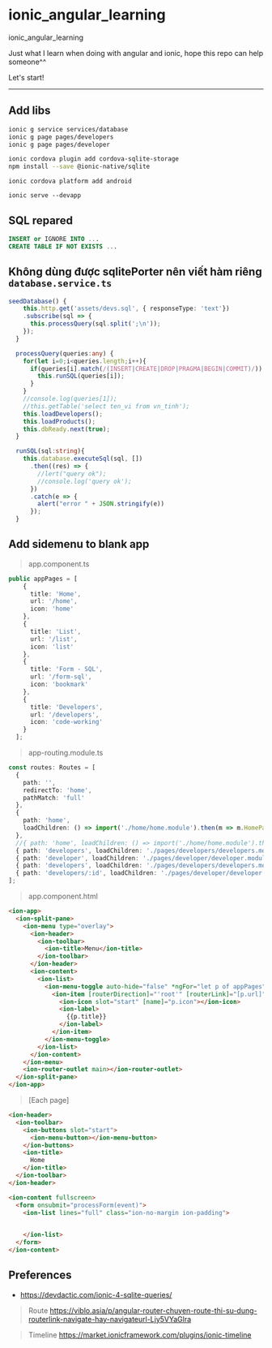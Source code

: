 # ionic_angular_learning
ionic_angular_learning

Just what I learn when doing with angular and ionic, hope this repo can help someone^^

Let's start!

***

## Add libs

```bash
ionic g service services/database
ionic g page pages/developers
ionic g page pages/developer
```

```bash
ionic cordova plugin add cordova-sqlite-storage
npm install --save @ionic-native/sqlite
```

`ionic cordova platform add android`

`ionic serve --devapp`

## SQL repared

```sql
INSERT or IGNORE INTO ...
CREATE TABLE IF NOT EXISTS ...
```

## Không dùng được sqlitePorter nên viết hàm riêng `database.service.ts`

```ts
seedDatabase() {
    this.http.get('assets/devs.sql', { responseType: 'text'})
    .subscribe(sql => {
      this.processQuery(sql.split(';\n'));
    });
  }

  processQuery(queries:any) {
    for(let i=0;i<queries.length;i++){
      if(queries[i].match(/(INSERT|CREATE|DROP|PRAGMA|BEGIN|COMMIT)/)) {
        this.runSQL(queries[i]);
      }
    }
    //console.log(queries[1]);
    //this.getTable('select ten_vi from vn_tinh');
    this.loadDevelopers();
    this.loadProducts();
    this.dbReady.next(true);
  }

  runSQL(sql:string){
    this.database.executeSql(sql, [])
      .then((res) => {
        //lert("query ok");
        //console.log('query ok');
      })
      .catch(e => {
        alert("error " + JSON.stringify(e))
      });
  }
```

## Add sidemenu to blank app

> app.component.ts

```ts
public appPages = [
    {
      title: 'Home',
      url: '/home',
      icon: 'home'
    },
    {
      title: 'List',
      url: '/list',
      icon: 'list'
    },
    {
      title: 'Form - SQL',
      url: '/form-sql',
      icon: 'bookmark'
    },
    {
      title: 'Developers',
      url: '/developers',
      icon: 'code-working'
    }
  ];
```

> app-routing.module.ts

```ts
const routes: Routes = [
  {
    path: '',
    redirectTo: 'home',
    pathMatch: 'full'
  },
  {
    path: 'home',
    loadChildren: () => import('./home/home.module').then(m => m.HomePageModule)
  },
  //{ path: 'home', loadChildren: () => import('./home/home.module').then( m => m.HomePageModule)},
  { path: 'developers', loadChildren: './pages/developers/developers.module#DevelopersPageModule' },
  { path: 'developer', loadChildren: './pages/developer/developer.module#DeveloperPageModule' },
  { path: 'developers', loadChildren: './pages/developers/developers.module#DevelopersPageModule' },
  { path: 'developers/:id', loadChildren: './pages/developer/developer.module#DeveloperPageModule' },
];
```

> app.component.html

```html
<ion-app>
  <ion-split-pane>
    <ion-menu type="overlay">
      <ion-header>
        <ion-toolbar>
          <ion-title>Menu</ion-title>
        </ion-toolbar>
      </ion-header>
      <ion-content>
        <ion-list>
          <ion-menu-toggle auto-hide="false" *ngFor="let p of appPages">
            <ion-item [routerDirection]="'root'" [routerLink]="[p.url]">
              <ion-icon slot="start" [name]="p.icon"></ion-icon>
              <ion-label>
                {{p.title}}
              </ion-label>
            </ion-item>
          </ion-menu-toggle>
        </ion-list>
      </ion-content>
    </ion-menu>
    <ion-router-outlet main></ion-router-outlet>
  </ion-split-pane>
</ion-app>
```

> [Each page]

```html
<ion-header>
  <ion-toolbar>
    <ion-buttons slot="start">
      <ion-menu-button></ion-menu-button>
    </ion-buttons>
    <ion-title>
      Home
    </ion-title>
  </ion-toolbar>
</ion-header>

<ion-content fullscreen>
  <form onsubmit="processForm(event)">
    <ion-list lines="full" class="ion-no-margin ion-padding">

      
    </ion-list>
  </form>
</ion-content>
```





## Preferences

* https://devdactic.com/ionic-4-sqlite-queries/

> Route
https://viblo.asia/p/angular-router-chuyen-route-thi-su-dung-routerlink-navigate-hay-navigateurl-Ljy5VYaGlra

> Timeline
https://market.ionicframework.com/plugins/ionic-timeline

